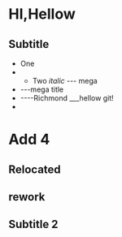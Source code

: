# HI,Hellow
## Subtitle
* One
* * Two _italic_
--- mega
* ---mega title
* ----Richmond
___hellow git!
* 
# Add 4
## Relocated
## rework
## Subtitle 2
